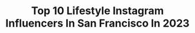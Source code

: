 ---
title: Top 10 Lifestyle Instagram Influencers In San Francisco In 2023
description: >-
  Find top lifestyle Instagram influencers in San Francisco in 2023. Most popular hashtags: #travel #lifestyle #sanfrancisco #california.
platform: Instagram
hits: 107
text_top: Discover the top-rated Instagram influencers on inBeat.
text_bottom: Our database aggregates 107 Instagram influencers like this in San Francisco, United States for you to collaborate.
profiles:
  - username: "sweetandpetite_"
    fullname: >-
      Khanh Cagley
    bio: >-
      Petite Fashion, Beauty and Lifestyle | San Francisco 💕 | 💌: sweetandpetite623@gmail.com | Shop my IG below ✨
    location: "United States"
    followers: 93733
    engagement: 130
    commentsToLikes: 0.046091
    id: ck0u8ly9q7pnj0i19c2l7xviw
    verified: false
    hashtags: "#abercrombiestyle, #liketkit, #abercrombiepartner, #ad"
  - username: "haleytakesontheworld"
    fullname: >-
      Haley Dasovich
    bio: >-
      🌎 YouTuber & Social Media consultant in San Francisco 🎥 Lifestyle challenges, travel adventures & tech 📬 haleytakesontheworld@gmail.com ⬇️ My links!
    location: "United States"
    followers: 246340
    engagement: 279
    commentsToLikes: 0.012472
    id: ck5c1wk2jw2i40i116nac1r3s
    verified: true
    hashtags: "#sustainablefarming, #naturalfarming, #youtuber, #malta"
  - username: "emlee7"
    fullname: >-
      Emma Lee | Fashion designer
    bio: >-
      Creativity takes courage|Travel • Fashion • Lifestyle Architecture & Me| Home = San Francisco #architectureemlee7 @_citytocity|📍NJ/NYC
    location: "United States"
    followers: 27816
    engagement: 103
    commentsToLikes: 0.045041
    id: ck0txpr0hk27v0i19a4rpfpv4
    verified: false
    hashtags: "#theartofslowliving, #liveauthentic, #creativityfound, #momentslikethese"
  - username: "chompersthecorgi"
    fullname: >-
      chompers the corgi
    bio: >-
      little corgi | big city (san francisco) pet lifestyle | travel #TravelWithChomps food | wellness @onechompatatime chompersthecorgi@gmail.com
    location: "United States"
    followers: 123260
    engagement: 159
    commentsToLikes: 0.014622
    id: ck15tfys1hw5a0i198s75jt9j
    verified: false
    hashtags: "#stayhydrated, #ad, #stellaandchewys, #cawinters"
  - username: "mumoo_sissi"
    fullname: >-
      旧金山摄影师Sissi
    bio: >-
      📍 #sanfrancisco #bayarea 💌 微信：MUMOO_1（约片请备注） 📕 小红书&微博：Sissi_柳茜 🥰 IG小号：@sissi_liuxi_
    location: "United States"
    followers: 17743
    engagement: 182
    commentsToLikes: 0.027287
    id: ck14im489g2kw0i19wqo0oafc
    verified: false
    hashtags: "#travel, #outfit, #lifestyle, #bostonphotographer"
  - username: "irinabarol"
    fullname: >-
      Irina Barol | SF Bay Area 🌉
    bio: >-
      | Photographer & Content Creator | Lifestyle • Beauty • Fashion | Based in San Francisco ✉️ getirinahere@gmail.com
    location: "United States"
    followers: 40299
    engagement: 380
    commentsToLikes: 0.004730
    id: ck6tp90zbii780j71l3v6elmi
    verified: false
    hashtags: "#eatbobos, #dermalogicagiftedme, #smartypartner, #spagirlcocktails"
  - username: "ounowho"
    fullname: >-
      Catalina
    bio: >-
      Cuenta vieja... ya uso ➡️ @soycatavida ⬅️ 😁
    location: "United States"
    followers: 101
    engagement: 624478
    commentsToLikes: 0.017866
    id: ck0vw70l3sebm0i199lgnnge9
    verified: false
    hashtags: "#pelirroja, #latina, #sf, #tumblr"
  - username: "amare_media"
    fullname: >-
      Amāre Media
    bio: >-
      Fashion and Lifestyle Media Producer based out of San Francisco. Thanks for looking🙏🏼
    location: "United States"
    followers: 4281
    engagement: 1003
    commentsToLikes: 0.081202
    id: ckaozupsnnhbm0i7812jlstbe
    verified: false
    hashtags: "#digitalcollage, #photographyislifee, #silhouette, #global"
  - username: "ninilove123"
    fullname: >-
      ॐ
    bio: >-
      🦁 Damn Gina. 🧜🏽‍♀️
    location: "United States"
    followers: 4344
    engagement: 856
    commentsToLikes: 0.076167
    id: ck9wdcq8uf29t0j78mm4wk9r3
    verified: false
    hashtags: "#sf, #californialove, #miami, #bride"
  - username: "sadaf_beauty"
    fullname: >-
      Sadaf Beauty
    bio: >-
      📍San Francisco 👇🏼Follow my lifestyle/travel blog @sadaf_beauty_diary Email: contact@sadafbeauty.net
    location: "United States"
    followers: 3866821
    engagement: 725
    commentsToLikes: 0.021434
    id: ck0u21ukoymhd0i19l8xovyot
    verified: true
    hashtags: "#sheinpartner, #sheinx, #sheinforall, #mahsaamini"
---